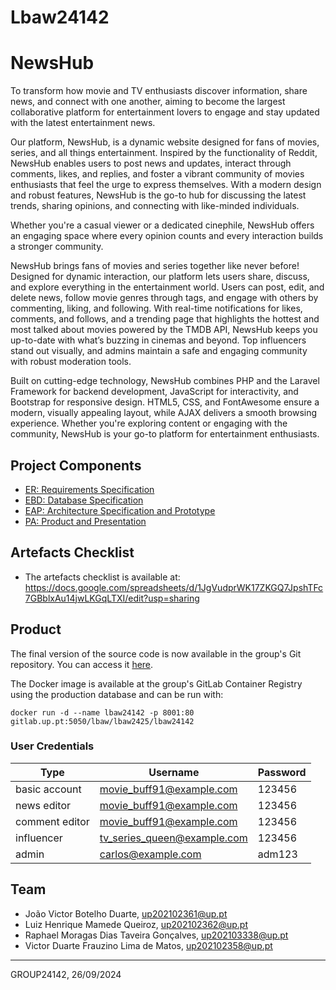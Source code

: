 # Lbaw24142

# NewsHub

To transform how movie and TV enthusiasts discover information, share news, and connect with one another, aiming to become the largest collaborative platform for entertainment lovers to engage and stay updated with the latest entertainment news.

Our platform, NewsHub, is a dynamic website designed for fans of movies, series, and all things entertainment. Inspired by the functionality of Reddit, NewsHub enables users to post news and updates, interact through comments, likes, and replies, and foster a vibrant community of movies enthusiasts that feel the urge to express themselves. With a modern design and robust features, NewsHub is the go-to hub for discussing the latest trends, sharing opinions, and connecting with like-minded individuals.

Whether you're a casual viewer or a dedicated cinephile, NewsHub offers an engaging space where every opinion counts and every interaction builds a stronger community.

NewsHub brings fans of movies and series together like never before! Designed for dynamic interaction, our platform lets users share, discuss, and explore everything in the entertainment world. Users can post, edit, and delete news, follow movie genres through tags, and engage with others by commenting, liking, and following. With real-time notifications for likes, comments, and follows, and a trending page that highlights the hottest and most talked about movies powered by the TMDB API, NewsHub keeps you up-to-date with what’s buzzing in cinemas and beyond. Top influencers stand out visually, and admins maintain a safe and engaging community with robust moderation tools.

Built on cutting-edge technology, NewsHub combines PHP and the Laravel Framework for backend development, JavaScript for interactivity, and Bootstrap for responsive design. HTML5, CSS, and FontAwesome ensure a modern, visually appealing layout, while AJAX delivers a smooth browsing experience. Whether you're exploring content or engaging with the community, NewsHub is your go-to platform for entertainment enthusiasts.

## Project Components

* [ER: Requirements Specification](https://gitlab.up.pt/lbaw/lbaw2425/lbaw24142/-/wikis/er)
* [EBD: Database Specification](https://gitlab.up.pt/lbaw/lbaw2425/lbaw24142/-/wikis/ebd)
* [EAP: Architecture Specification and Prototype](https://gitlab.up.pt/lbaw/lbaw2425/lbaw24142/-/wikis/eap)
* [PA: Product and Presentation](https://gitlab.up.pt/lbaw/lbaw2425/lbaw24142/-/wikis/pa)

## Artefacts Checklist

* The artefacts checklist is available at: https://docs.google.com/spreadsheets/d/1JgVudprWK17ZKGQ7JpshTFc7GBblxAu14jwLKGqLTXI/edit?usp=sharing

## Product

The final version of the source code is now available in the group's Git repository. You can access it [here](https://gitlab.up.pt/lbaw/lbaw2425/lbaw24142).

The Docker image is available at the group's GitLab Container Registry using the production database and can be run with:

```code
docker run -d --name lbaw24142 -p 8001:80 gitlab.up.pt:5050/lbaw/lbaw2425/lbaw24142
```

### User Credentials

| Type | Username | Password |
|------|----------|----------|
| basic account | movie_buff91@example.com | 123456 |
| news editor | movie_buff91@example.com | 123456 |
| comment editor | movie_buff91@example.com | 123456 |
| influencer | tv_series_queen@example.com | 123456 |
| admin | carlos@example.com | adm123 |

## Team

* João Victor Botelho Duarte, up202102361@up.pt
* Luiz Henrique Mamede Queiroz, up202102362@up.pt
* Raphael Moragas Dias Taveira Gonçalves, up202103338@up.pt
* Victor Duarte Frauzino Lima de Matos, up202102358@up.pt

***
GROUP24142, 26/09/2024